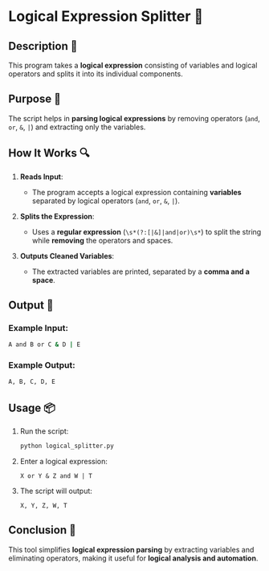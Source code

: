 # Logical Expression Splitter 🔢

## Description 📝

This program takes a **logical expression** consisting of variables and logical operators and splits it into its individual components.

## Purpose 🎯

The script helps in **parsing logical expressions** by removing operators (`and`, `or`, `&`, `|`) and extracting only the variables.

## How It Works 🔍

1. **Reads Input**:

    - The program accepts a logical expression containing **variables** separated by logical operators (`and`, `or`, `&`, `|`).

2. **Splits the Expression**:

    - Uses a **regular expression** (`\s*(?:[|&]|and|or)\s*`) to split the string while **removing** the operators and spaces.

3. **Outputs Cleaned Variables**:
    - The extracted variables are printed, separated by a **comma and a space**.

## Output 📜

### Example Input:

```sh
A and B or C & D | E
```

### Example Output:

```sh
A, B, C, D, E
```

## Usage 📦

1. Run the script:
    ```sh
    python logical_splitter.py
    ```
2. Enter a logical expression:
    ```
    X or Y & Z and W | T
    ```
3. The script will output:
    ```
    X, Y, Z, W, T
    ```

## Conclusion 🚀

This tool simplifies **logical expression parsing** by extracting variables and eliminating operators, making it useful for **logical analysis and automation**.
